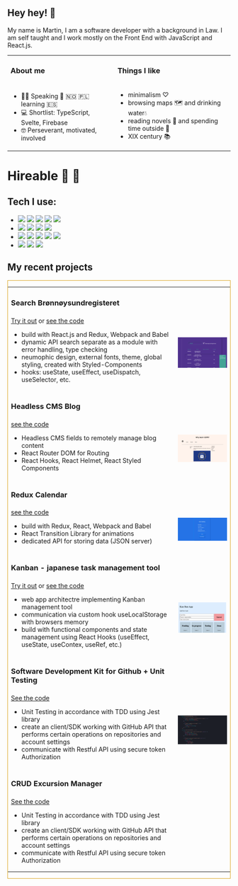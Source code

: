 ## **Hey hey!** 👋

My name is Martin, I am a software developer with a background in Law. I am self taught and I work mostly on the Front End with JavaScript and React.js.

<table>
  <tr>
    <td><h3>About me</h3></td>
    <td><h3>Things I like</h3></td>
  </tr>
  <tr>
    <td>
      <ul>
        <li>👨‍💻 Speaking 🏴󠁧󠁢󠁥󠁮󠁧󠁿  🇳🇴  🇵🇱 learning 🇪🇸</li>
        <li>💻 Shortlist: TypeScript, Svelte, Firebase</li>
        <li>🤓 Perseverant, motivated, involved</li>
      </ul>
    </td>
    <td>
      <ul>
        <li>minimalism ♡</li>
        <li>browsing maps 🗺 and drinking water💧</li>
        <li>reading novels 📙 and spending time outside 🌳</li>
        <li>XIX century 📚</li>
      </ul>
    </td>
  </tr>
</table>

# Hireable 💼 🤗

## Tech I use:

- <img src="https://img.shields.io/badge/JavaScript-goldenrod?logo=JavaScript&logoColor=white&style=flat-square"> <img src="https://img.shields.io/badge/HTML5-lightblue?logo=html5&style=flat-square&logoColor=orange"> <img src="https://img.shields.io/badge/CSS-pink?logo=css3&style=flat-square&logoColor=blue"> <img src="https://img.shields.io/badge/React.js-blue?logo=React&style=flat-square&logoColor=white"> <img src="https://img.shields.io/badge/Redux-violet?logo=redux&style=flat-square&logoColor=white">
-   <img src="https://img.shields.io/badge/React.Router-indianred?logo=React Router&style=flat-square&logoColor=white"> <img src="https://img.shields.io/badge/Jest-firebrick?logo=jest&style=flat-square&logoColor=white"> <img src="https://img.shields.io/badge/Styled components-hotpink?logo=Styled-components&style=flat-square&logoColor=purple"> <img src="https://img.shields.io/badge/JSON-black?logo=JSON&style=flat-square&logoColor=white">
- <img src="https://img.shields.io/badge/npm.js-red?logo=npm&style=flat-square&logoColor=red"> <img src="https://img.shields.io/badge/Webpack-blue?logo=Webpack&style=flat-square&logoColor=white"> <img src="https://img.shields.io/badge/Node.js-darkgreen?logo=Node.js&style=flat-square&logoColor=white"> <img src="https://img.shields.io/badge/Sass-hotpink?logo=sass&style=flat-square&logoColor=white"> <img src="https://img.shields.io/badge/Bootstrap4-darkviolet?logo=Bootstrap&style=flat-square&logoColor=white">  
- <img src="https://img.shields.io/badge/Git-black?logo=Git&style=flat-square&logoColor=white"> <img src="https://img.shields.io/badge/GitHub-white?logo=Github&style=flat-square&logoColor=black"> <img src="https://img.shields.io/badge/Markdown-darkblue?logo=Markdown&style=flat-square&logoColor=white">


## My recent projects
<div style="border: 1px solid goldenrod">
<table>
  <tr>
    <td><h3>Search Brønnøysundregisteret</h3></td>
    <td><br></td>
  </tr>
  <tr>
    <td>
        <a href="https://mlvrkhn.github.io/bluebird-api/" alt="try_api">Try it out</a>
        or
        <a href="https://github.com/mlvrkhn/bluebird-api" alt="code_api">see the code</a>
      <ul>
        <li>build with React.js and Redux, Webpack and Babel</li>
        <li>dynamic API search separate as a module with error handling, type checking</li>
        <li>neumophic design, external fonts, theme, global styling, created with Styled-Components</li>
        <li>hooks: useState, useEffect, useDispatch, useSelector, etc.</li>
      </ul>
    </td>
    <td><img src="brreg_preview.png" alt="brreg_preview" width="300px" height="auto"></td>
  </tr>

  <tr>
    <td><h3>Headless CMS Blog</h3></td>
    <td><br></td>
  </tr>
  <tr>
    <td>
        <a href="https://github.com/mlvrkhn/BlogCMS" alt="blog-link">see the code</a>
      <ul>
        <li>Headless CMS fields to remotely manage blog content</li>
        <li>React Router DOM for Routing</li>
        <li>React Hooks, React Helmet, React Styled Components</li>
      </ul>
    </td>
    <td><img src="blog-s.png" alt="blog-preview" width="300px" height="auto"></td>
  </tr>

  <tr>
    <td><h3>Redux Calendar</h3></td>
    <td><br></td>
  </tr>
  <tr>
    <td>
        <a href="https://github.com/mlvrkhn/Redux-Calendar" alt="code_api">see the code</a>
      <ul>
        <li>build with Redux, React, Webpack and Babel</li>
        <li>React Transition Library for animations</li>
        <li>dedicated API for storing data (JSON server)</li>
      </ul>
    </td>
    <td><img src="task-manager-preview.png" alt="task-manager-image" width="300px" height="auto"></td>
  </tr>

  <tr>
    <td><h3>Kanban - japanese task management tool</h3></td>
    <td></td>
  </tr>
  <tr>
    <td>
        <a href="https://mlvrkhn.github.io/kanban_task_management_app" alt="kanban-try">Try it out</a>
        or
        <a href="https://github.com/mlvrkhn/kanban_task_management_app/tree/master/kan-ban-san" alt="kanban-code">see the code</a>
      <ul>
        <li>web app architectre implementing Kanban management tool</li>
        <li>communication via custom hook useLocalStorage with browsers memory</li>
        <li>build with functional components and state management using React Hooks (useEffect, useState, useContex, useRef, etc.)</li>
      </ul>
    </td>
    <td><img src="Screenshot.png" alt="ScreenshotKanban" width="400px" height="auto"></td>
  </tr>

  <tr>
    <td><h3>Software Development Kit for Github + Unit Testing</h3></td>
    <td></td>
  </tr>
  <tr>
    <td>
        <a href="https://github.com/mlvrkhn/SDK_GitHub_UnitTesting" alt="sdk_code">See the code</a>
      <ul>
        <li>Unit Testing in accordance with TDD using Jest library</li>
        <li>create an client/SDK working with GitHub API that performs certain operations on repositories and account settings</li>
        <li>communicate with Restful API using secure token Authorization</li>
      </ul>
    </td>
    <td><img src="testing-tests.png" alt="testing-tests" width="400px" height="auto"></td>
  </tr>

  <tr>
    <td><h3>CRUD Excursion Manager</h3></td>
    <td></td>
  </tr>
  <tr>
    <td>
        <a href="https://github.com/mlvrkhn/excursion_manager" alt="github_crud">See the code</a>
      <ul>
        <li>Unit Testing in accordance with TDD using Jest library</li>
        <li>create an client/SDK working with GitHub API that performs certain operations on repositories and account settings</li>
        <li>communicate with Restful API using secure token Authorization</li>
      </ul>
    </td>
  </tr>
</table>
</div>


